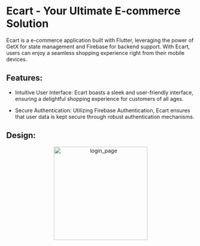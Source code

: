 # Ecart - Your Ultimate E-commerce Solution

Ecart is a e-commerce application built with Flutter, leveraging the power of GetX for state management and Firebase for backend support. With Ecart, users can enjoy a seamless shopping experience right from their mobile devices.

## Features:
 - Intuitive User Interface: Ecart boasts a sleek and user-friendly interface, ensuring a delightful shopping experience for customers of all ages.

 - Secure Authentication: Utilizing Firebase Authentication, Ecart ensures that user data is kept secure through robust authentication mechanisms.

## Design:

<div style="text-align:center">
 <img src="https://github.com/yassirsalmi/Ecart/assets/141523466/9b3c613d-dde0-46f4-9f37-c560a5dc24d2" alt="login_page" width="250">
</div>



